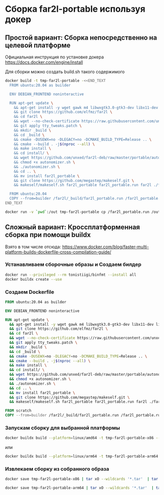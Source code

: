 # Сборка far2l-portable используя докер

## Простой вариант: Сборка непосредственно на целевой платформе

Официальная инструкция по установке докера https://docs.docker.com/engine/install 

Для сборки можно создать build.sh такого содержимого
```sh
docker build -t tmp-far2l-portable -<<END_TEXT
  FROM ubuntu:20.04 as builder

  ENV DEBIAN_FRONTEND noninteractive

  RUN apt-get update \
    && apt-get install -y wget gawk m4 libwxgtk3.0-gtk3-dev libx11-dev libxi-dev libpcre3-dev libxerces-c-dev libspdlog-dev libuchardet-dev libnss-mdns libssh-dev libssl-dev libsmbclient-dev libnfs-dev libneon27-dev cmake g++ git patchelf \
    && git clone https://github.com/elfmz/far2l \
    && cd far2l \
    && wget --no-check-certificate https://raw.githubusercontent.com/unxed/far2l-deb/master/portable/tty_tweaks.patch \
    && git apply tty_tweaks.patch \
    && mkdir _build \
    && cd _build \
    && cmake -DUSEWX=no -DLEGACY=no -DCMAKE_BUILD_TYPE=Release .. \
    && cmake --build . -j$(nproc --all) \
    && make install \
    && cd install/ \
    && wget https://github.com/unxed/far2l-deb/raw/master/portable/autonomizer.sh \
    && chmod +x autonomizer.sh \
    && ./autonomizer.sh \
    && cd .. \
    && mv install far2l_portable \
    && git clone https://github.com/megastep/makeself.git \
    && makeself/makeself.sh far2l_portable far2l_portable.run far2l ./far2l

  FROM ubuntu:20.04
  COPY --from=builder /far2l/_build/far2l_portable.run /far2l_portable.run
END_TEXT

docker run -v `pwd`:/out tmp-far2l-portable cp /far2l_portable.run /out

```

## Сложный вариант: Кроссплатформенная сборка при помощи buildx
Взято в том числе отсюда: https://www.docker.com/blog/faster-multi-platform-builds-dockerfile-cross-compilation-guide/

### Устанавливаем сборочные образы и Создаем билдер
```sh
docker run --privileged --rm tonistiigi/binfmt --install all
docker buildx create --use
```

### Создаем Dockerfile
```Dockerfile
FROM ubuntu:20.04 as builder

ENV DEBIAN_FRONTEND noninteractive

RUN apt-get update \
  && apt-get install -y wget gawk m4 libwxgtk3.0-gtk3-dev libx11-dev libxi-dev libpcre3-dev libxerces-c-dev libspdlog-dev libuchardet-dev libnss-mdns libssh-dev libssl-dev libsmbclient-dev libnfs-dev libneon27-dev cmake g++ git patchelf \
  && git clone https://github.com/elfmz/far2l \
  && cd far2l \
  && wget --no-check-certificate https://raw.githubusercontent.com/unxed/far2l-deb/master/portable/tty_tweaks.patch \
  && git apply tty_tweaks.patch \
  && mkdir _build \
  && cd _build \
  && cmake -DUSEWX=no -DLEGACY=no -DCMAKE_BUILD_TYPE=Release .. \
  && cmake --build . -j$(nproc --all) \
  && make install \
  && cd install/ \
  && wget https://github.com/unxed/far2l-deb/raw/master/portable/autonomizer.sh \
  && chmod +x autonomizer.sh \
  && ./autonomizer.sh \
  && cd .. \
  && mv install far2l_portable \
  && git clone https://github.com/megastep/makeself.git \
  && makeself/makeself.sh far2l_portable far2l_portable.run far2l ./far2l

FROM scratch
COPY --from=builder /far2l/_build/far2l_portable.run /far2l_portable.run
```

### Запускам сборку для выбранной платформы
```sh
docker buildx build --platform=linux/amd64 -t tmp-far2l-portable-x86 --load . 
```
или

```sh
docker buildx build --platform=linux/arm64 -t tmp-far2l-portable-arm64 --load . 
```

### Извлекаем сборку из собранного образа
```sh
docker save tmp-far2l-portable-x86 | tar xO --wildcards '*.tar'  | tar xv far2l_portable.run
```

```sh
docker save tmp-far2l-portable-arm64 | tar xO --wildcards '*.tar'  | tar xv far2l_portable.run
```

